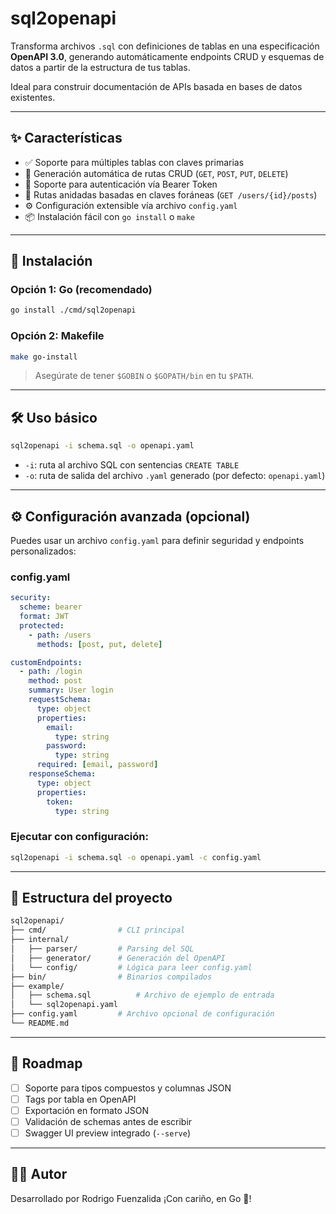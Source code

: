 # sql2openapi

Transforma archivos `.sql` con definiciones de tablas en una especificación **OpenAPI 3.0**, generando automáticamente endpoints CRUD y esquemas de datos a partir de la estructura de tus tablas.

Ideal para construir documentación de APIs basada en bases de datos existentes.

---

## ✨ Características

- ✅ Soporte para múltiples tablas con claves primarias
- 🔄 Generación automática de rutas CRUD (`GET`, `POST`, `PUT`, `DELETE`)
- 🔐 Soporte para autenticación vía Bearer Token
- 🔁 Rutas anidadas basadas en claves foráneas (`GET /users/{id}/posts`)
- ⚙️ Configuración extensible vía archivo `config.yaml`
- 📦 Instalación fácil con `go install` o `make`

---

## 🚀 Instalación

### Opción 1: Go (recomendado)

```bash
go install ./cmd/sql2openapi
```

### Opción 2: Makefile

```bash
make go-install
```

> Asegúrate de tener `$GOBIN` o `$GOPATH/bin` en tu `$PATH`.

---

## 🛠 Uso básico

```bash
sql2openapi -i schema.sql -o openapi.yaml
```

- `-i`: ruta al archivo SQL con sentencias `CREATE TABLE`
- `-o`: ruta de salida del archivo `.yaml` generado (por defecto: `openapi.yaml`)

---

## ⚙️ Configuración avanzada (opcional)

Puedes usar un archivo `config.yaml` para definir seguridad y endpoints personalizados:

### config.yaml

```yaml
security:
  scheme: bearer
  format: JWT
  protected:
    - path: /users
      methods: [post, put, delete]

customEndpoints:
  - path: /login
    method: post
    summary: User login
    requestSchema:
      type: object
      properties:
        email:
          type: string
        password:
          type: string
      required: [email, password]
    responseSchema:
      type: object
      properties:
        token:
          type: string
```

### Ejecutar con configuración:

```bash
sql2openapi -i schema.sql -o openapi.yaml -c config.yaml
```

---

## 📂 Estructura del proyecto

```bash
sql2openapi/
├── cmd/                # CLI principal
├── internal/
│   ├── parser/         # Parsing del SQL
│   ├── generator/      # Generación del OpenAPI
│   └── config/         # Lógica para leer config.yaml
├── bin/                # Binarios compilados
├── example/
│   ├── schema.sql          # Archivo de ejemplo de entrada
│   └── sql2openapi.yaml
├── config.yaml         # Archivo opcional de configuración
└── README.md
```

---

## 🔭 Roadmap

- [ ] Soporte para tipos compuestos y columnas JSON
- [ ] Tags por tabla en OpenAPI
- [ ] Exportación en formato JSON
- [ ] Validación de schemas antes de escribir
- [ ] Swagger UI preview integrado (`--serve`)

---

## 🧑‍💻 Autor

Desarrollado por Rodrigo Fuenzalida
¡Con cariño, en Go 🦫!

